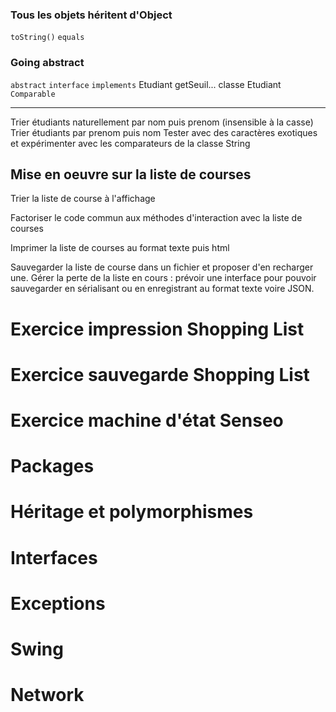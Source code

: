 
### Tous les objets héritent d'Object
`toString()` `equals`

### Going abstract
`abstract` `interface` `implements`
Etudiant getSeuil...
classe Etudiant
`Comparable`



********
Trier étudiants naturellement par nom puis prenom (insensible à la casse)
Trier étudiants par prenom puis nom
Tester avec des caractères exotiques et expérimenter avec les comparateurs de la classe String

## Mise en oeuvre sur la liste de courses

Trier la liste de course à l'affichage

Factoriser le code commun aux méthodes d'interaction avec la liste de courses

Imprimer la liste de courses au format texte puis html

Sauvegarder la liste de course dans un fichier et proposer d'en recharger une. Gérer la perte de la liste en cours : prévoir une interface pour pouvoir sauvegarder en sérialisant ou en enregistrant au format texte voire JSON.

# Exercice impression Shopping List

# Exercice sauvegarde Shopping List

# Exercice machine d'état Senseo

# Packages

# Héritage et polymorphismes

# Interfaces

# Exceptions

# Swing

# Network

